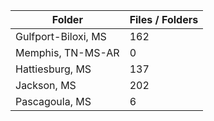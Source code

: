 | Folder              |   Files / Folders |
|---------------------|-------------------|
| Gulfport-Biloxi, MS |               162 |
| Memphis, TN-MS-AR   |                 0 |
| Hattiesburg, MS     |               137 |
| Jackson, MS         |               202 |
| Pascagoula, MS      |                 6 |